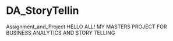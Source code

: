 # DA_StoryTellin
Assignment_and_Project
HELLO ALL!
MY MASTERS PROJECT FOR BUSINESS ANALYTICS AND STORY TELLING
